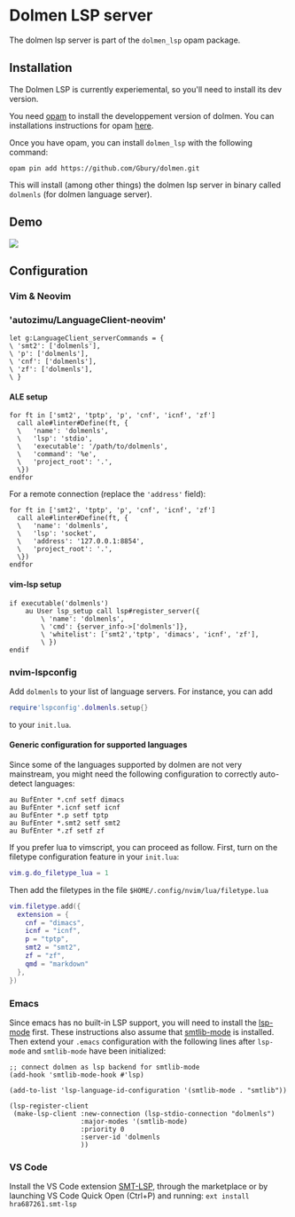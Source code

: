 
# Dolmen LSP server

The dolmen lsp server is part of the `dolmen_lsp` opam package.

## Installation

The Dolmen LSP is currently experiemental, so you'll need to install its dev version.

You need [opam](https://opam.ocaml.org/) to install the developpement version of dolmen.
You can installations instructions for opam [here](https://opam.ocaml.org/doc/Install.html).

Once you have opam, you can install `dolmen_lsp` with the following command:

    opam pin add https://github.com/Gbury/dolmen.git

This will install (among other things) the dolmen lsp server in binary called
`dolmenls` (for dolmen language server).

## Demo

<a href="https://asciinema.org/a/MoaXpOZJnrJDyrB5gZneuWZxd" target="_blank"><img src="https://asciinema.org/a/MoaXpOZJnrJDyrB5gZneuWZxd.svg" /></a>

## Configuration

### Vim & Neovim

### 'autozimu/LanguageClient-neovim'

```vim
let g:LanguageClient_serverCommands = {
\ 'smt2': ['dolmenls'],
\ 'p': ['dolmenls'],
\ 'cnf': ['dolmenls'],
\ 'zf': ['dolmenls'],
\ }
```

#### ALE setup

```vim
for ft in ['smt2', 'tptp', 'p', 'cnf', 'icnf', 'zf']
  call ale#linter#Define(ft, {
  \   'name': 'dolmenls',
  \   'lsp': 'stdio',
  \   'executable': '/path/to/dolmenls',
  \   'command': '%e',
  \   'project_root': '.',
  \})
endfor
```

For a remote connection (replace the `'address'` field):

```vim
for ft in ['smt2', 'tptp', 'p', 'cnf', 'icnf', 'zf']
  call ale#linter#Define(ft, {
  \   'name': 'dolmenls',
  \   'lsp': 'socket',
  \   'address': '127.0.0.1:8854',
  \   'project_root': '.',
  \})
endfor
```

#### vim-lsp setup

```vim
if executable('dolmenls')
    au User lsp_setup call lsp#register_server({
        \ 'name': 'dolmenls',
        \ 'cmd': {server_info->['dolmenls']},
        \ 'whitelist': ['smt2','tptp', 'dimacs', 'icnf', 'zf'],
        \ })
endif
```

### nvim-lspconfig
Add `dolmenls` to your list of language servers. For instance, you can add

```lua
require'lspconfig'.dolmenls.setup{}
```

to your `init.lua`.

#### Generic configuration for supported languages

Since some of the languages supported by dolmen are not very mainstream,
you might need the following configuration to correctly auto-detect languages:

```vim
au BufEnter *.cnf setf dimacs
au BufEnter *.icnf setf icnf
au BufEnter *.p setf tptp
au BufEnter *.smt2 setf smt2
au BufEnter *.zf setf zf
```

If you prefer lua to vimscript, you can proceed as follow.
First, turn on the filetype configuration feature in your `init.lua`:

```lua
vim.g.do_filetype_lua = 1
```
Then add the filetypes in the file `$HOME/.config/nvim/lua/filetype.lua`

```lua
vim.filetype.add({
  extension = {
    cnf = "dimacs",
    icnf = "icnf",
    p = "tptp",
    smt2 = "smt2",
    zf = "zf",
    qmd = "markdown"
  },
})
```

### Emacs

Since emacs has no built-in LSP support, you will need to install
the [lsp-mode](https://github.com/emacs-lsp/lsp-mode) first. These instructions also
assume that [smtlib-mode](https://github.com/mebsout/smtlib-mode) is installed. Then extend your
`.emacs` configuration with the following lines after `lsp-mode` and `smtlib-mode` have been initialized:

```
;; connect dolmen as lsp backend for smtlib-mode
(add-hook 'smtlib-mode-hook #'lsp)

(add-to-list 'lsp-language-id-configuration '(smtlib-mode . "smtlib"))

(lsp-register-client
 (make-lsp-client :new-connection (lsp-stdio-connection "dolmenls")
                  :major-modes '(smtlib-mode)
                  :priority 0
                  :server-id 'dolmenls
                  ))
```

### VS Code

Install the VS Code extension [SMT-LSP](https://marketplace.visualstudio.com/items?itemName=hra687261.smt-lsp), through the marketplace or by launching VS Code Quick Open (Ctrl+P) and running: `ext install hra687261.smt-lsp`
